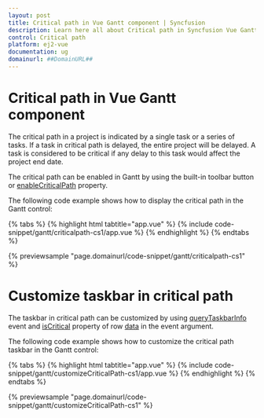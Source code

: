 ```yaml
---
layout: post
title: Critical path in Vue Gantt component | Syncfusion
description: Learn here all about Critical path in Syncfusion Vue Gantt component of Syncfusion Essential JS 2 and more.
control: Critical path 
platform: ej2-vue
documentation: ug
domainurl: ##DomainURL##
---
```


# Critical path in Vue Gantt component

The critical path in a project is indicated by a single task or a series of tasks. If a task in critical path is delayed, the entire project will be delayed. A task is considered to be critical if any delay to this task would affect the project end date.

The critical path can be enabled in Gantt by using the built-in toolbar button or [enableCriticalPath](https://ej2.syncfusion.com/vue/documentation/api/gantt/#enablecriticalpath) property.

The following code example shows how to display the critical path in the Gantt control:

{% tabs %}
{% highlight html tabtitle="app.vue" %}
{% include code-snippet/gantt/criticalpath-cs1/app.vue %}
{% endhighlight %}
{% endtabs %}
        
{% previewsample "page.domainurl/code-snippet/gantt/criticalpath-cs1" %}

# Customize taskbar in critical path

The taskbar in critical path can be customized by using [queryTaskbarInfo](https://ej2.syncfusion.com/vue/documentation/api/gantt/#querytaskbarinfo) event and [isCritical](https://ej2.syncfusion.com/vue/documentation/api/gantt/iGanttData/#iscritical) property of row [data](https://ej2.syncfusion.com/vue/documentation/api/gantt/iQueryTaskbarInfoEventArgs/#data) in the event argument.

The following code example shows how to customize the critical path taskbar in the Gantt control:

{% tabs %}
{% highlight html tabtitle="app.vue" %}
{% include code-snippet/gantt/customizeCriticalPath-cs1/app.vue %}
{% endhighlight %}
{% endtabs %}
        
{% previewsample "page.domainurl/code-snippet/gantt/customizeCriticalPath-cs1" %}
